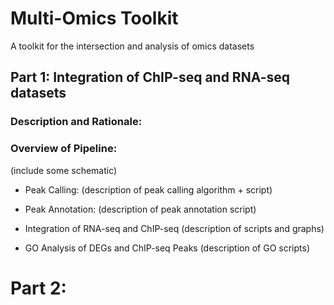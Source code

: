 # Multi-Omics Toolkit
A toolkit for the intersection and analysis of omics datasets



## Part 1: Integration of ChIP-seq and RNA-seq datasets

### Description and Rationale:

### Overview of Pipeline:
(include some schematic)

* Peak Calling:
(description of peak calling algorithm + script)

* Peak Annotation:
(description of peak annotation script)
 
* Integration of RNA-seq and ChIP-seq
(description of scripts and graphs)

* GO Analysis of DEGs and ChIP-seq Peaks
(description of GO scripts)








# Part 2: 

